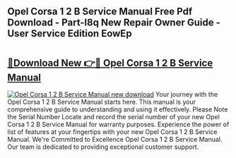 ## Opel Corsa 1 2 B Service Manual Free Pdf Download - Part-l8q New Repair Owner Guide - User Service Edition EowEp

# <h2><a href="http://bc48371.oget.top/?id=Opel+Corsa+1+2+B+Service+Manual">🔗Download New 👉🔴 Opel Corsa 1 2 B Service Manual</a></h2>

[![Opel Corsa 1 2 B Service Manual new download](https://i.imgur.com/5g1atiW.png)](http://bc48371.oget.top/?id=Opel+Corsa+1+2+B+Service+Manual)
Your journey with the Opel Corsa 1 2 B Service Manual starts here. This manual is your comprehensive guide to understanding and using it effectively. Please Note the Serial Number Locate and record the serial number of your new Opel Corsa 1 2 B Service Manual for warranty purposes. Experience the power of list of features at your fingertips with your new Opel Corsa 1 2 B Service Manual. We're Committed to Excellence Opel Corsa 1 2 B Service Manual. Our team is dedicated to providing exceptional customer support.
